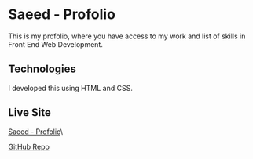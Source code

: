 # Saeed - Profolio

This is my profolio, where you have access to my work and list of skills in Front End Web Development.

## Technologies

I developed this using HTML and CSS.

## Live Site

[Saeed - Profolio](https://14elmaksh.github.io/Profolio1/)\

[GitHub Repo](https://github.com/14elmaksh/Profolio1)